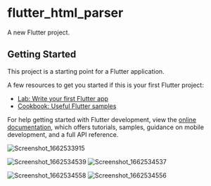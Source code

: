 # flutter_html_parser

A new Flutter project.

## Getting Started

This project is a starting point for a Flutter application.

A few resources to get you started if this is your first Flutter project:

- [Lab: Write your first Flutter app](https://docs.flutter.dev/get-started/codelab)
- [Cookbook: Useful Flutter samples](https://docs.flutter.dev/cookbook)

For help getting started with Flutter development, view the
[online documentation](https://docs.flutter.dev/), which offers tutorials,
samples, guidance on mobile development, and a full API reference.


![Screenshot_1662533915](https://user-images.githubusercontent.com/57045839/188812438-28398f0d-045d-4acf-a0d7-1165cef96fc7.png)

![Screenshot_1662534539](https://user-images.githubusercontent.com/57045839/188812461-3034ae21-5b67-4c23-8cb2-58eb96e31818.png)
![Screenshot_1662534537](https://user-images.githubusercontent.com/57045839/188812635-f6e56df4-f2dd-4cb8-ad46-4321751d5367.png)

![Screenshot_1662534558](https://user-images.githubusercontent.com/57045839/188812478-99a9a219-7233-48a4-bbd6-10383609e139.png)
![Screenshot_1662534556](https://user-images.githubusercontent.com/57045839/188812484-2f4b7093-a38f-4fb7-98db-9b9c1011ab32.png)
